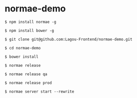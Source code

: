 # normae-demo

```shell
$ npm install normae -g
```
```shell
$ npm install bower -g
```
```shell
$ git clone git@github.com:Lagou-Frontend/normae-demo.git
```
```shell
$ cd normae-demo
```
```shell
$ bower install
```
```shell
$ normae release
```
```shell
$ normae release qa
```
```shell
$ normae release prod
```
```shell
$ normae server start --rewrite
```
